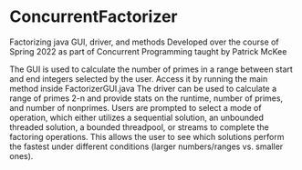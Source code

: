 # ConcurrentFactorizer
Factorizing java GUI, driver, and methods
Developed over the course of Spring 2022 as part of Concurrent Programming taught by Patrick McKee

The GUI is used to calculate the number of primes in a range between start and end integers selected by the user. Access it by running the main method inside FactorizerGUI.java
The driver can be used to calculate a range of primes 2-n and provide stats on the runtime, number of primes, and number of nonprimes. Users are prompted to select a mode of operation, which either utilizes a sequential solution, an unbounded threaded solution, a bounded threadpool, or streams to complete the factoring operations. This allows the user to see which solutions perform the fastest under different conditions (larger numbers/ranges vs. smaller ones).
